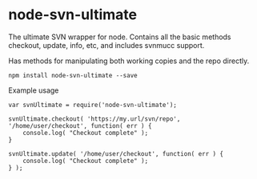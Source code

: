 # node-svn-ultimate
The ultimate SVN wrapper for node. Contains all the basic methods checkout, update, info, etc, and includes svnmucc support.

Has methods for manipulating both working copies and the repo directly.

```
npm install node-svn-ultimate --save
```

Example usage

```
var svnUltimate = require('node-svn-ultimate');

svnUltimate.checkout( 'https://my.url/svn/repo', '/home/user/checkout', function( err ) {
	console.log( "Checkout complete" );
} 

svnUltimate.update( '/home/user/checkout', function( err ) {
	console.log( "Checkout complete" );
} );
```

